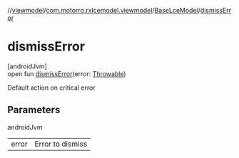//[viewmodel](../../../index.md)/[com.motorro.rxlcemodel.viewmodel](../index.md)/[BaseLceModel](index.md)/[dismissError](dismiss-error.md)

# dismissError

[androidJvm]\
open fun [dismissError](dismiss-error.md)(error: [Throwable](https://kotlinlang.org/api/latest/jvm/stdlib/kotlin/-throwable/index.html))

Default action on critical error

## Parameters

androidJvm

| | |
|---|---|
| error | Error to dismiss |
